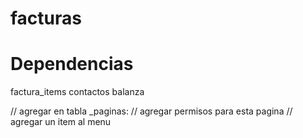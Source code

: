 # facturas

# Dependencias
factura_items
contactos
balanza

// agregar en tabla _paginas: 
// agregar permisos para esta pagina
// agregar un item al menu
